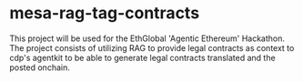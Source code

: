# mesa-rag-tag-contracts
This project will be used for the EthGlobal 'Agentic Ethereum' Hackathon. The project consists of utilizing RAG to provide legal contracts as context to cdp's agentkit to be able to generate legal contracts translated and the posted onchain.
